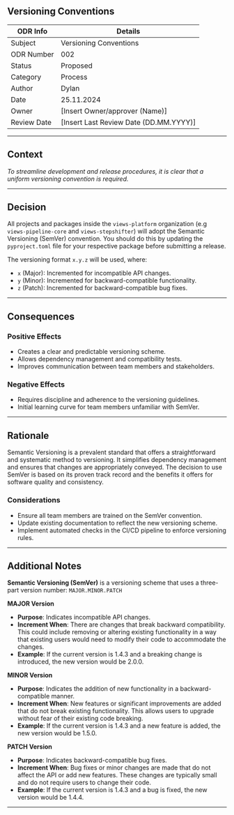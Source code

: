 ## Versioning Conventions

| ODR Info           | Details                            |
|--------------------|------------------------------------|
| Subject            | Versioning Conventions             |
| ODR Number         | 002                                |
| Status             | 	Proposed |
| Category           | 	Process |
| Author             | Dylan            |
| Date               | 25.11.2024        |
| Owner              | [Insert Owner/approver (Name)]    |
| Review Date        | [Insert Last Review Date (DD.MM.YYYY)] |


---

## Context
*To streamline development and release procedures, it is clear that a uniform versioning convention is required.*

---

## Decision
All projects and packages inside the `views-platform` organization (e.g `views-pipeline-core` and `views-stepshifter`) will adopt the Semantic Versioning (SemVer) convention. You should do this by updating the `pyproject.toml` file for your respective package before submitting a release.

The versioning format `x.y.z` will be used, where:

* `x` (Major): Incremented for incompatible API changes.
* `y` (Minor): Incremented for backward-compatible functionality.
* `z` (Patch): Incremented for backward-compatible bug fixes.
  
---

## Consequences
### Positive Effects
- Creates a clear and predictable versioning scheme.
- Allows dependency management and compatibility tests.
- Improves communication between team members and stakeholders.

### Negative Effects
- Requires discipline and adherence to the versioning guidelines.
- Initial learning curve for team members unfamiliar with SemVer.

---

## Rationale
Semantic Versioning is a prevalent standard that offers a straightforward and systematic method to versioning. It simplifies dependency management and ensures that changes are appropriately conveyed. The decision to use SemVer is based on its proven track record and the benefits it offers for software quality and consistency.

### Considerations
- Ensure all team members are trained on the SemVer convention.
- Update existing documentation to reflect the new versioning scheme.
- Implement automated checks in the CI/CD pipeline to enforce versioning rules.

---

## Additional Notes
**Semantic Versioning (SemVer)** is a versioning scheme that uses a three-part version number: `MAJOR.MINOR.PATCH`

**MAJOR Version** 
- **Purpose**: Indicates incompatible API changes.
- **Increment When**: There are changes that break backward compatibility. This could include removing or altering existing functionality in a way that existing users would need to modify their code to accommodate the changes.
- **Example**: If the current version is 1.4.3 and a breaking change is introduced, the new version would be 2.0.0.

**MINOR Version**   
- **Purpose**: Indicates the addition of new functionality in a backward-compatible manner.
- **Increment When**: New features or significant improvements are added that do not break existing functionality. This allows users to upgrade without fear of their existing code breaking.
- **Example**: If the current version is 1.4.3 and a new feature is added, the new version would be 1.5.0.

**PATCH Version**
- **Purpose**: Indicates backward-compatible bug fixes.
- **Increment When**: Bug fixes or minor changes are made that do not affect the API or add new features. These changes are typically small and do not require users to change their code.
- **Example**: If the current version is 1.4.3 and a bug is fixed, the new version would be 1.4.4.

---

